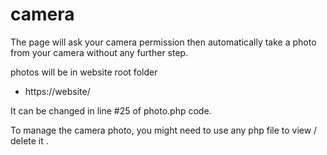 # camera

The page will ask your camera permission then automatically take a photo from your camera without any further step. 

photos will be in website root folder

- https://website/ 


It can be changed in line #25 of photo.php code. 

To manage the camera photo, you might need to use any php file to view / delete it . 
